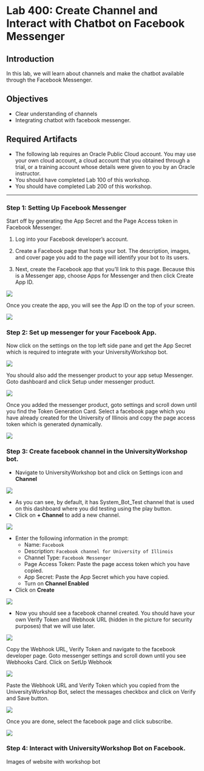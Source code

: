 # Lab 400: Create Channel and Interact with Chatbot on Facebook Messenger
## Introduction
In this lab, we will learn about channels and make the chatbot available through the Facebook Messenger.

## Objectives
- Clear understanding of channels
- Integrating chatbot with facebook messenger.

## Required Artifacts
- The following lab requires an Oracle Public Cloud account. You may use your own cloud account, a cloud account that you obtained through a trial, or a training account whose details were given to you by an Oracle instructor.
- You should have completed Lab 100 of this workshop.
- You should have completed Lab 200 of this workshop.

---
### Step 1: Setting Up Facebook Messenger
Start off by generating the App Secret and the Page Access token in Facebook Messenger.
1. Log into your Facebook developer’s account.

2. Create a Facebook page that hosts your bot. The description, images, and cover page you add to the page will identify your bot to its users.

3. Next, create the Facebook app that you’ll link to this page. Because this is a Messenger app, choose Apps for Messenger and then click Create App ID.

![](./images/400/1.png)

Once you create the app, you will see the App ID on the top of your screen.

![](./images/400/2.png)

### Step 2: Set up messenger for your Facebook App.
Now click on the settings on the top left side pane and get the App Secret which is required to integrate with your UniversityWorkshop bot.

![](./images/400/3.png)

You should also add the messenger product to your app setup Messenger. Goto dashboard and click Setup under messenger product.

![](./images/400/4.png)

Once you added the messenger product, goto settings and scroll down until you find the Token Generation Card.
Select a facebook page which you have already created for the University of Illinois and copy the page access token which is generated dynamically.

![](./images/400/5.png)

### Step 3: Create facebook channel in the UniversityWorkshop bot.

- Navigate to UniversityWorkshop bot and click on Settings icon and **Channel**

![](./images/300/1.png)

- As you can see, by default, it has System_Bot_Test channel that is used on this dashboard where you did testing using the play button. 
- Click on **+ Channel** to add a new channel.

![](./images/300/2.png)

- Enter the following information in the prompt:
    - Name: `Facebook`
    - Description: `Facebook channel for University of Illinois`
    - Channel Type: `Facebook Messenger`
    - Page Access Token: Paste the page access token which you have copied.
    - App Secret: Paste the App Secret which you have copied.
    - Turn on **Channel Enabled**
- Click on **Create**

![](./images/400/6.png)

- Now you should see a facebook channel created. You should have your own Verify Token and Webhook URL (hidden in the picture for security purposes) that we will use later.

![](./images/400/7.png)

Copy the Webhook URL, Verify Token and navigate to the facebook developer page. Goto messenger settings and scroll down until you see Webhooks Card. Click on SetUp Webhook

![](./images/400/8.png)

Paste the Webhook URL and Verify Token which you copied from the UniversityWorkshop Bot, select the messages checkbox and click on Verify and Save button.

![](./images/400/9.png)

Once you are done, select the facebook page and click subscribe.

![](./images/400/10.png)

### Step 4: Interact with UniversityWorkshop Bot on Facebook.

Images of website with workshop bot